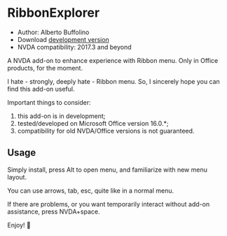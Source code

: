 # RibbonExplorer

* Author: Alberto Buffolino
* Download [development version][dev]
* NVDA compatibility: 2017.3 and beyond

A NVDA add-on to enhance experience with Ribbon menu. Only in Office products, for the moment.

I hate - strongly, deeply hate - Ribbon menu. So, I sincerely hope you can find this add-on useful.

Important things to consider:

1. this add-on is in development;
2. tested/developed on Microsoft Office version 16.0.*;
3. compatibility for old NVDA/Office versions is not guaranteed.

## Usage

Simply install, press Alt to open menu, and familiarize with new menu layout.

You can use arrows, tab, esc, quite like in a normal menu.

If there are problems, or you want temporarily interact without add-on assistance, press NVDA+space.

Enjoy! 🙂


[dev]: https://github.com/ABuffEr/ribbonExplorer/releases/download/dev/ribbonExplorer-20220105-dev.nvda-addon
